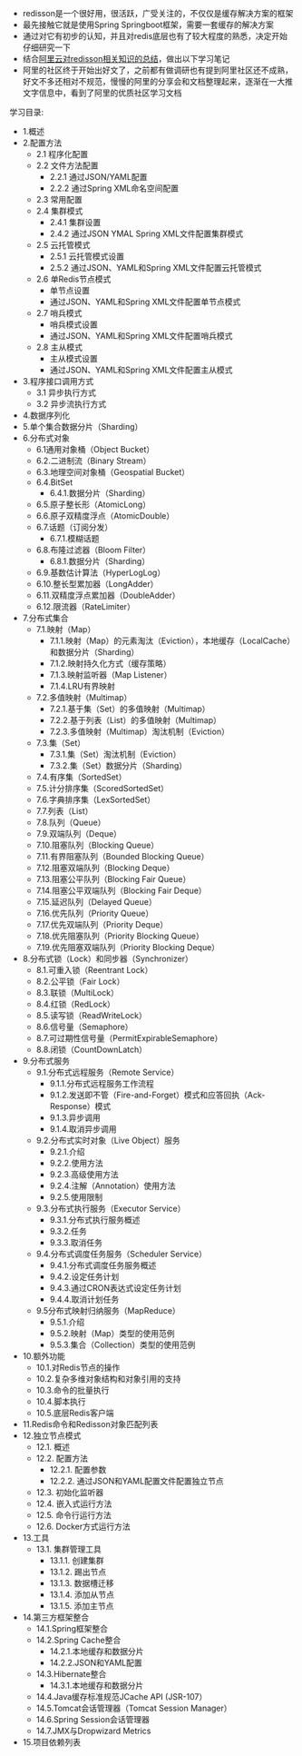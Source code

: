 - redisson是一个很好用，很活跃，广受关注的，不仅仅是缓存解决方案的框架
- 最先接触它就是使用Spring Springboot框架，需要一套缓存的解决方案
- 通过对它有初步的认知，并且对redis底层也有了较大程度的熟悉，决定开始仔细研究一下
- 结合[阿里云对redisson相关知识的总结](https://yq.aliyun.com/users/7cqhdxtuiehao?spm=a2c4e.11153940.blogcont551423.2.72f074c70uuO19)，做出以下学习笔记
- 阿里的社区终于开始出好文了，之前都有做调研也有提到阿里社区还不成熟，好文不多还相对不规范，慢慢的阿里的分享会和文档整理起来，逐渐在一大推文字信息中，看到了阿里的优质社区学习文档


学习目录:
- 1.概述
- 2.配置方法
    - 2.1 程序化配置
    - 2.2 文件方法配置
        - 2.2.1 通过JSON/YAML配置
        - 2.2.2 通过Spring XML命名空间配置
    - 2.3 常用配置
    - 2.4 集群模式
        - 2.4.1 集群设置
        - 2.4.2 通过JSON YMAL Spring XML文件配置集群模式
    - 2.5 云托管模式
        - 2.5.1 云托管模式设置
        - 2.5.2 通过JSON、YAML和Spring XML文件配置云托管模式
    - 2.6 单Redis节点模式
        - 单节点设置
        - 通过JSON、YAML和Spring XML文件配置单节点模式
    - 2.7 哨兵模式
        - 哨兵模式设置
        - 通过JSON、YAML和Spring XML文件配置哨兵模式
    - 2.8 主从模式
        - 主从模式设置
        - 通过JSON、YAML和Spring XML文件配置主从模式
- 3.程序接口调用方式
    - 3.1 异步执行方式
    - 3.2 异步流执行方式
- 4.数据序列化
- 5.单个集合数据分片（Sharding）
- 6.分布式对象
    - 6.1通用对象桶（Object Bucket）
    - 6.2.二进制流（Binary Stream）
    - 6.3.地理空间对象桶（Geospatial Bucket）
    - 6.4.BitSet
        - 6.4.1.数据分片（Sharding）
    - 6.5.原子整长形（AtomicLong）
    - 6.6.原子双精度浮点（AtomicDouble）
    - 6.7.话题（订阅分发）
        - 6.7.1.模糊话题
    - 6.8.布隆过滤器（Bloom Filter）
        - 6.8.1.数据分片（Sharding）
    - 6.9.基数估计算法（HyperLogLog）
    - 6.10.整长型累加器（LongAdder）
    - 6.11.双精度浮点累加器（DoubleAdder）
    - 6.12.限流器（RateLimiter）
- 7.分布式集合
    - 7.1.映射（Map）
        - 7.1.1.映射（Map）的元素淘汰（Eviction），本地缓存（LocalCache）和数据分片（Sharding）
        - 7.1.2.映射持久化方式（缓存策略）
        - 7.1.3.映射监听器（Map Listener）
        - 7.1.4.LRU有界映射
    - 7.2.多值映射（Multimap）
        - 7.2.1.基于集（Set）的多值映射（Multimap）
        - 7.2.2.基于列表（List）的多值映射（Multimap）
        - 7.2.3.多值映射（Multimap）淘汰机制（Eviction）
    - 7.3.集（Set）
        - 7.3.1.集（Set）淘汰机制（Eviction）
        - 7.3.2.集（Set）数据分片（Sharding）
    - 7.4.有序集（SortedSet）
    - 7.5.计分排序集（ScoredSortedSet）
    - 7.6.字典排序集（LexSortedSet）
    - 7.7.列表（List）
    - 7.8.队列（Queue）
    - 7.9.双端队列（Deque）
    - 7.10.阻塞队列（Blocking Queue）
    - 7.11.有界阻塞队列（Bounded Blocking Queue）
    - 7.12.阻塞双端队列（Blocking Deque）
    - 7.13.阻塞公平队列（Blocking Fair Queue）
    - 7.14.阻塞公平双端队列（Blocking Fair Deque）
    - 7.15.延迟队列（Delayed Queue）
    - 7.16.优先队列（Priority Queue）
    - 7.17.优先双端队列（Priority Deque）
    - 7.18.优先阻塞队列（Priority Blocking Queue）
    - 7.19.优先阻塞双端队列（Priority Blocking Deque）
- 8.分布式锁（Lock）和同步器（Synchronizer）
    - 8.1.可重入锁（Reentrant Lock）
    - 8.2.公平锁（Fair Lock）
    - 8.3.联锁（MultiLock）
    - 8.4.红锁（RedLock）
    - 8.5.读写锁（ReadWriteLock）
    - 8.6.信号量（Semaphore）
    - 8.7.可过期性信号量（PermitExpirableSemaphore）
    - 8.8.闭锁（CountDownLatch）
- 9.分布式服务
    - 9.1.分布式远程服务（Remote Service）
        - 9.1.1.分布式远程服务工作流程
        - 9.1.2.发送即不管（Fire-and-Forget）模式和应答回执（Ack-Response）模式
        - 9.1.3.异步调用
        - 9.1.4.取消异步调用
    - 9.2.分布式实时对象（Live Object）服务
        - 9.2.1.介绍
        - 9.2.2.使用方法
        - 9.2.3.高级使用方法
        - 9.2.4.注解（Annotation）使用方法
        - 9.2.5.使用限制
    - 9.3.分布式执行服务（Executor Service）
        - 9.3.1.分布式执行服务概述
        - 9.3.2.任务
        - 9.3.3.取消任务
    - 9.4.分布式调度任务服务（Scheduler Service）
        - 9.4.1.分布式调度任务服务概述
        - 9.4.2.设定任务计划
        - 9.4.3.通过CRON表达式设定任务计划
        - 9.4.4.取消计划任务
    - 9.5分布式映射归纳服务（MapReduce）
        - 9.5.1.介绍
        - 9.5.2.映射（Map）类型的使用范例
        - 9.5.3.集合（Collection）类型的使用范例
- 10.额外功能
    - 10.1.对Redis节点的操作
    - 10.2.复杂多维对象结构和对象引用的支持
    - 10.3.命令的批量执行
    - 10.4.脚本执行
    - 10.5.底层Redis客户端
- 11.Redis命令和Redisson对象匹配列表
- 12.独立节点模式
    - 12.1. 概述
    - 12.2. 配置方法
        - 12.2.1. 配置参数
        - 12.2.2. 通过JSON和YAML配置文件配置独立节点
    - 12.3. 初始化监听器
    - 12.4. 嵌入式运行方法
    - 12.5. 命令行运行方法
    - 12.6. Docker方式运行方法
- 13.工具
    - 13.1. 集群管理工具
        - 13.1.1. 创建集群
        - 13.1.2. 踢出节点
        - 13.1.3. 数据槽迁移
        - 13.1.4. 添加从节点
        - 13.1.5. 添加主节点
- 14.第三方框架整合
    - 14.1.Spring框架整合
    - 14.2.Spring Cache整合
        - 14.2.1.本地缓存和数据分片
        - 14.2.2.JSON和YAML配置
    - 14.3.Hibernate整合
        - 14.3.1.本地缓存和数据分片
    - 14.4.Java缓存标准规范JCache API (JSR-107）
    - 14.5.Tomcat会话管理器（Tomcat Session Manager）
    - 14.6.Spring Session会话管理器
    - 14.7.JMX与Dropwizard Metrics
- 15.项目依赖列表
